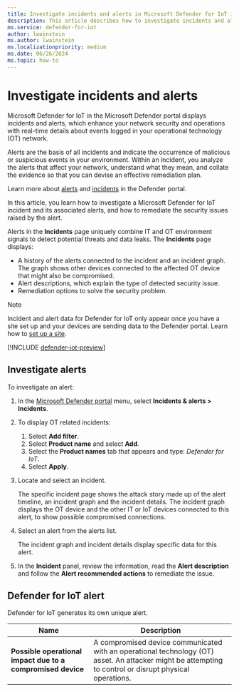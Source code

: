 ```yaml
---
title: Investigate incidents and alerts in Microsoft Defender for IoT in the Defender portal
description: This article describes how to investigate incidents and alerts in Microsoft Defender for IoT in the Defender portal.
ms.service: defender-for-iot
author: lwainstein
ms.author: lwainstein
ms.localizationpriority: medium
ms.date: 06/26/2024
ms.topic: how-to
---
```


# Investigate incidents and alerts

Microsoft Defender for IoT in the Microsoft Defender portal displays incidents and alerts, which enhance your network security and operations with real-time details about events logged in your operational technology (OT) network. 

Alerts are the basis of all incidents and indicate the occurrence of malicious or suspicious events in your environment. Within an incident, you analyze the alerts that affect your network, understand what they mean, and collate the evidence so that you can devise an effective remediation plan. 

Learn more about [alerts](/defender-xdr/investigate-alerts) and [incidents](/defender-xdr/investigate-incidents) in the Defender portal.

In this article, you learn how to investigate a Microsoft Defender for IoT incident and its associated alerts, and how to remediate the security issues raised by the alert.

Alerts in the **Incidents** page uniquely combine IT and OT environment signals to detect potential threats and data leaks. The **Incidents** page displays: 

- A history of the alerts connected to the incident and an incident graph. The graph shows other devices connected to the affected OT device that might also be compromised.
- Alert descriptions, which explain the type of detected security issue.
- Remediation options to solve the security problem. 

> [!NOTE]
> Incident and alert data for Defender for IoT only appear once you have a site set up and your devices are sending data to the Defender portal. Learn how to [set up a site](set-up-sites.md).

[!INCLUDE [defender-iot-preview](../includes//defender-for-iot-defender-public-preview.md)]

## Investigate alerts

To investigate an alert:

1. In the [Microsoft Defender portal](https://security.microsoft.com/machines) menu, select **Incidents & alerts > Incidents**.

1. To display OT related incidents:

    1. Select **Add filter**.
    1. Select **Product name** and select **Add**.
    1. Select the **Product names** tab that appears and type: *Defender for IoT*.
    1. Select **Apply**.

1. Locate and select an incident.

    The specific incident page shows the attack story made up of the alert timeline, an incident graph and the incident details. The incident graph displays the OT device and the other IT or IoT devices connected to this alert, to show possible compromised connections.

1. Select an alert from the alerts list.

    The incident graph and incident details display specific data for this alert.

1. In the **Incident** panel, review the information, read the **Alert description** and follow the **Alert recommended actions** to remediate the issue.

## Defender for IoT alert

Defender for IoT generates its own unique alert.

| Name | Description |
|----|----|
|**Possible operational impact due to a compromised device** |A compromised device communicated with an operational technology (OT) asset. An attacker might be attempting to control or disrupt physical operations. |